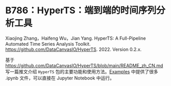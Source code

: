 # B786：HyperTS：端到端的时间序列分析工具

Xiaojing Zhang，Haifeng Wu，Jian Yang. HyperTS: A Full-Pipeline Automated Time Series Analysis Toolkit. https://github.com/DataCanvasIO/HyperTS. 2022. Version 0.2.x.

基于 <https://github.com/DataCanvasIO/HyperTS/blob/main/README_zh_CN.md> 写一篇推文介绍 `HyperTS` 包的主要功能和使用方法。[Examples](https://github.com/DataCanvasIO/HyperTS/tree/main/examples/zh_CN) 中提供了很多 .ipynb 文件，可以直接在 Jupyter Notebook 中运行。
